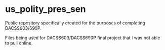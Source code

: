 # us_polity_pres_sen
Public repository specifically created for the purposes of completing DACSS603/690P.

Files being used for DACSS603/DACSS690P final project that I was not able to pull online.
